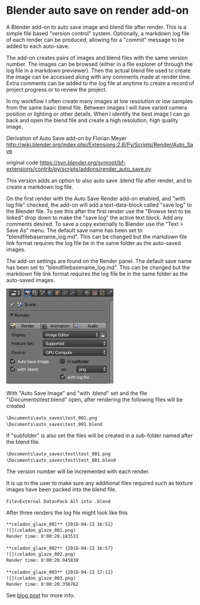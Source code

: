 # Blender auto save on render add-on
A Blender add-on to auto save image and blend file after render. This is a simple  file based "version control" system. Optionally, a markdown log file of each render can be produced, allowing for a "commit" message to be added to each auto-save.

The add-on creates pairs of images and blend files with the same version number. The images can be browsed (either in a file explorer of through the log file in a markdown previewer). Then the actual blend file used to create the image can be accessed along with any comments made at render time. Extra comments can be added to the log file at anytime to create a record of project progress or to review the project.

In my workflow I often create many images at low resolution or low samples from the same basic blend file. Between images I will have varied camera position or lighting or other details. When I identify the best image I can go back and open the blend file and create a high resolution, high quality image.

Derivation of Auto Save add-on by Florian Meyer
http://wiki.blender.org/index.php/Extensions:2.6/Py/Scripts/Render/Auto_Save

original code
https://svn.blender.org/svnroot/bf-extensions/contrib/py/scripts/addons/render_auto_save.py

This version adds an option to also auto save .blend file after render, and to create a markdown log file.

On the first render with the Auto Save Render add-on enabled, and "with log file" checked, the add-on will add a text-data-block called "save log" to the Blender file. To see this after the first render use the "Browse text to be linked" drop down to make the "save log" the active text block. Add any comments desired. To save a copy externally to Blender use the "Text > Save As" menu. The default save name has been set to "blendfilebasename_log.md". This can be changed but the markdown file link format requires the log file be in the same folder as the auto-saved images.

The add-on settings are found on the Render panel. The default save name has been set to "blendfilebasename_log.md". This can be changed but the markdown file link format requires the log file be in the same folder as the auto-saved images.

![screenshot](screen.png)

With "Auto Save Image" and "with .blend" set and the file "\Documents\test.blend" open, after rendering the following files will be created  

`\Documents\auto_saves\test_001.png`  
`\Documents\auto_saves\test_001.blend`    

If "subfolder" is also set the files will be created in a sub-folder named after the blend file.  

`\Documents\auto_saves\test\test_001.png`    
`\Documents\auto_saves\test\test_001.blend`  

The version number will be incremented with each render.  

It is up to the user to make sure any additional files required such as texture images have been packed into the blend file.  

`File>External Data>Pack All into .blend`

After three renders the log file might look like this

```
**celadon_glaze_001** {2018-04-13 16:51}
![](celadon_glaze_001.png)
Render time: 0:00:20.183531

**celadon_glaze_002** {2018-04-13 16:57}
![](celadon_glaze_002.png)
Render time: 0:00:20.045838

**celadon_glaze_003** {2018-04-13 17:11}
![](celadon_glaze_003.png)
Render time: 0:00:20.356762
```

See [blog post](http://elfnor.com/update-to-blender-auto-save-add-on.html) for more info.
